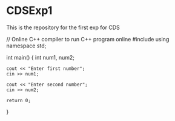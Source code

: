 # CDSExp1
This is the repository for the first exp for CDS

// Online C++ compiler to run C++ program online
#include <iostream>
using namespace std;

int main() {
    int num1, num2;

    cout << "Enter first number";
    cin >> num1;

    cout << "Enter second number";
    cin >> num2;

    return 0;
}

